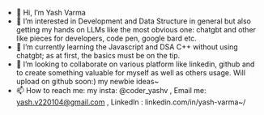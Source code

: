 - 👋 Hi, I’m Yash Varma
- 👀 I’m interested in Development and Data Structure in general but also getting my hands on LLMs like the most obvious one: chatgbt and other like pieces for developers, code pen, google bard etc.
- 🌱 I’m currently learning the Javascript and DSA C++ without using chatgbt; as at first, the basics must be on the tip.
- 💞️ I’m looking to collaborate on various platform like linkedin, github and to create something valuable for myself as well as others usage. Will upload on github soon:) my newbie ideas~ 
- 📫 How to reach me: my insta: @coder_yashv , Email me: yash.v220104@gmail.com , LinkedIn : linkedin.com/in/yash-varma~/

<!---
Yash2204V/Yash2204V is a ✨ special ✨ repository because its `README.md` (this file) appears on your GitHub profile.
You can click the Preview link to take a look at your changes.
--->
